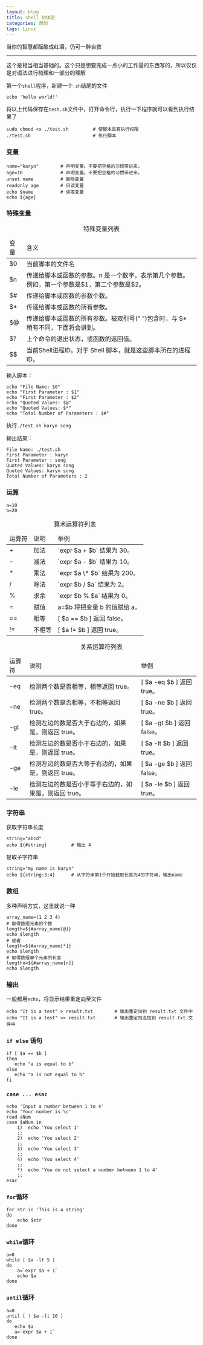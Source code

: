 ```yaml
---
layout: blog
title: shell 初体验
categories: 原创
tags: Linux
---
```


当你的智慧都酝酿成红酒，仍可一醉自救

<!--more-->

* * *

这个是相当相当基础的。这个只是想要完成一点小的工作量的东西写的，所以仅仅是对语法进行梳理和一部分的理解

第一个`shell`程序，新建一个`.sh`结尾的文件

    echo 'hello world!'

将以上代码保存在`test.sh`文件中，打开命令行，执行一下程序就可以看到执行结果了

    sudo chmod +x ./test.sh         # 使脚本具有执行权限
    ./test.sh                       # 执行脚本

### 变量

    name="karyn"        # 声明变量。不要把空格的习惯带进来。
    age=10              # 声明变量。不要把空格的习惯带进来。
    unset name          # 删除变量
    readonly age        # 只读变量
    echo $name          # 读取变量
    echo ${age}

### 特殊变量

<table class="table table-bordered table-striped">
    <caption align="top">特殊变量列表</caption>
    <thead>
        <tr>
            <td>变量</td>
            <td>含义</td>
        </tr>
    </thead>
    <tbody>
        <tr>
            <td>$0</td>
            <td>当前脚本的文件名</td>
        </tr>
        <tr>
            <td>$n</td>
            <td>传递给脚本或函数的参数。n 是一个数字，表示第几个参数。例如，第一个参数是$1，第二个参数是$2。</td>
        </tr>
        <tr>
            <td>$#</td>
            <td>传递给脚本或函数的参数个数。</td>
        </tr>
        <tr>
            <td>$*</td>
            <td>传递给脚本或函数的所有参数。</td>
        </tr>
        <tr>
            <td>$@</td>
            <td>传递给脚本或函数的所有参数。被双引号(" ")包含时，与 $* 稍有不同，下面将会讲到。</td>
        </tr>
        <tr>
            <td>$?</td>
            <td>上个命令的退出状态，或函数的返回值。</td>
        </tr>
        <tr>
            <td>$$</td>
            <td>当前Shell进程ID。对于 Shell 脚本，就是这些脚本所在的进程ID。</td>
        </tr>
    </tbody>
</table>

输入脚本：

    echo "File Name: $0"
    echo "First Parameter : $1"
    echo "First Parameter : $2"
    echo "Quoted Values: $@"
    echo "Quoted Values: $*"
    echo "Total Number of Parameters : $#"

执行`./test.sh karyn song`

输出结果：

    File Name: ./test.sh
    First Parameter : karyn
    First Parameter : song
    Quoted Values: karyn song
    Quoted Values: karyn song
    Total Number of Parameters : 2

### 运算

    a=10
    b=20

<table class="table table-bordered table-striped">
    <caption align="top">算术运算符列表</caption>
    <thead>
        <tr>
            <td>运算符</td>
            <td>说明</td>
            <td>举例</td>
        </tr>
    </thead>
    <tbody>
        <tr>
            <td>+</td>
            <td>加法</td>
            <td>`expr $a + $b` 结果为 30。</td>
        </tr>
        <tr>
            <td>-</td>
            <td>减法</td>
            <td>`expr $a - $b` 结果为 10。</td>
        </tr>
        <tr>
            <td>*</td>
            <td>乘法</td>
            <td>`expr $a \* $b` 结果为  200。</td>
        </tr>
        <tr>
            <td>/</td>
            <td>除法</td>
            <td>`expr $b / $a` 结果为 2。</td>
        </tr>
        <tr>
            <td>%</td>
            <td>求余</td>
            <td>`expr $b % $a` 结果为 0。</td>
        </tr>
        <tr>
            <td>=</td>
            <td>赋值</td>
            <td>a=$b 将把变量 b 的值赋给 a。</td>
        </tr>
        <tr>
            <td>==</td>
            <td>相等</td>
            <td>[ $a == $b ] 返回 false。</td>
        </tr>
        <tr>
            <td>!=</td>
            <td>不相等</td>
            <td>[ $a != $b ] 返回 true。</td>
        </tr>
    </tbody>
</table>

<table class="table table-bordered table-striped">
    <caption align="top">关系运算符列表</caption>
    <thead>
        <tr>
            <td>运算符</td>
            <td>说明</td>
            <td>举例</td>
        </tr>
    </thead>
    <tbody>
        <tr>
            <td>-eq</td>
            <td>检测两个数是否相等，相等返回 true。</td>
            <td>[ $a -eq $b ] 返回 true。</td>
        </tr>
        <tr>
            <td>-ne</td>
            <td>检测两个数是否相等，不相等返回 true。</td>
            <td>[ $a -ne $b ] 返回 true。</td>
        </tr>
        <tr>
            <td>-gt</td>
            <td>检测左边的数是否大于右边的，如果是，则返回 true。</td>
            <td>[ $a -gt $b ] 返回 false。</td>
        </tr>
        <tr>
            <td>-lt</td>
            <td>检测左边的数是否小于右边的，如果是，则返回 true。</td>
            <td>[ $a -lt $b ] 返回 true。</td>
        </tr>
        <tr>
            <td>-ge</td>
            <td>检测左边的数是否大等于右边的，如果是，则返回 true。</td>
            <td>[ $a -ge $b ] 返回 false。</td>
        </tr>
        <tr>
            <td>-le</td>
            <td>检测左边的数是否小于等于右边的，如果是，则返回 true。</td>
            <td>[ $a -le $b ] 返回 true。</td>
        </tr>
    </tbody>
</table>

### 字符串

获取字符串长度

    string="abcd"
    echo ${#string}         # 输出 4

提取子字符串

    string="my name is karyn"
    echo ${string:3:4}      # 从字符串第1个开始截取长度为4的字符串，输出name

### 数组

多种声明方式，这里就说一种

    array_name=(1 2 3 4)
    # 取得数组元素的个数
    length=${#array_name[@]}
    echo $length
    # 或者
    length=${#array_name[*]}
    echo $length
    # 取得数组单个元素的长度
    lengthn=${#array_name[n]}
    echo $length

### 输出

一般都用`echo`，将显示结果重定向至文件

    echo "It is a test" > result.txt        # 输出重定向到 result.txt 文件中
    echo "It is a test" >> result.txt       # 输出重定向追加到 result.txt 文件中

### `if else` 语句

    if [ $a == $b ]
    then
       echo "a is equal to b"
    else
       echo "a is not equal to b"
    fi

### `case ... esac`

    echo 'Input a number between 1 to 4'
    echo 'Your number is:\c'
    read aNum
    case $aNum in
        1)  echo 'You select 1'
        ;;
        2)  echo 'You select 2'
        ;;
        3)  echo 'You select 3'
        ;;
        4)  echo 'You select 4'
        ;;
        *)  echo 'You do not select a number between 1 to 4'
        ;;
    esac

### `for`循环

    for str in 'This is a string'
    do
        echo $str
    done

### `while`循环

    a=0
    while [ $a -lt 5 ]
    do
        a=`expr $a + 1`
        echo $a
    done

### `until`循环

    a=0
    until [ ! $a -lt 10 ]
    do
       echo $a
       a=`expr $a + 1`
    done
